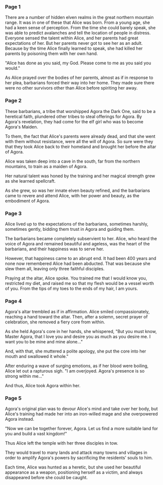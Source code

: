 ### Page 1

There are a number of hidden elven realms in the great northern mountain range. It was in one of these that Alice was born. From a young age, she had a keen sense of perception. From the time she could barely speak, she was able to predict avalanches and tell the location of people in distress. Everyone sensed the talent within Alice, and her parents had great expectations of her. But her parents never got to see her as an adult. Because by the time Alice finally learned to speak, she had killed her parents by poisoning them with her own hand.

"Alice has done as you said, my God. Please come to me as you said you would."

As Alice prayed over the bodies of her parents, almost as if in response to her plea, barbarians forced their way into her home. They made sure there were no other survivors other than Alice before spiriting her away.

### Page 2

These barbarians, a tribe that worshipped Agora the Dark One, said to be a heretical faith, plundered other tribes to steal offerings for Agora. By Agora's revelation, they had come for the elf girl who was to become Agora's Maiden.

To them, the fact that Alice's parents were already dead, and that she went with them without resistance, were all the will of Agora. So sure were they that they took Alice back to their homeland and brought her before the altar of Agora.

Alice was taken deep into a cave in the south, far from the northern mountains, to train as a maiden of Agora.

Her natural talent was honed by the training and her magical strength grew as she learned spellcraft.

As she grew, so was her innate elven beauty refined, and the barbarians came to revere and attend Alice, with her power and beauty, as the embodiment of Agora.

### Page 3

Alice lived up to the expectations of the barbarians, sometimes harshly, sometimes gently, bidding them trust in Agora and guiding them.

The barbarians became completely subservient to her. Alice, who heard the voice of Agora and remained beautiful and ageless, was the heart of the barbarians, and their happiness was to serve her.

However, that happiness came to an abrupt end. It had been 400 years and none now remembered Alice had been abducted. That was because she slew them all, leaving only three faithful disciples.

Praying at the altar, Alice spoke. You trained me that I would know you, restricted my diet, and raised me so that my flesh would be a vessel worth of you. From the tips of my toes to the ends of my hair, I am yours.

### Page 4

Agora's altar trembled as if in affirmation. Alice smiled compassionately, reaching a hand toward the altar. Then, after a solemn, secret prayer of celebration, she removed a fiery core from within.

As she held Agora's core in her hands, she whispered, "But you must know, Master Agora, that I love you and desire you as much as you desire me. I want you to be mine and mine alone..."

And, with that, she muttered a polite apology, she put the core into her mouth and swallowed it whole."

After enduring a wave of surging emotions, as if her blood were boiling, Alice let out a rapturous sigh. "I am overjoyed. Agora's presence is so strong within me..."

And thus, Alice took Agora within her.

### Page 5

Agora's original plan was to devour Alice's mind and take over her body, but Alice's training had made her into an iron-willed mage and she overpowered Agora instead.

"Now we can be together forever, Agora. Let us find a more suitable land for you and build a vast kingdom!"

Thus Alice left the temple with her three disciples in tow.

They would travel to many lands and attack many towns and villages in order to amplify Agora's powers by sacrificing the residents' souls to him.

Each time, Alice was hunted as a heretic, but she used her beautiful appearance as a weapon, positioning herself as a victim, and always disappeared before she could be caught.